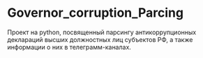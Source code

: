 # Governor_corruption_Parcing
Проект на python, посвященный парсингу антикоррупционных деклараций высших должностных лиц субъектов РФ, а также информации о них в телеграмм-каналах. 
